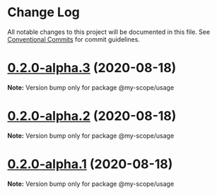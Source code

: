 # Change Log

All notable changes to this project will be documented in this file.
See [Conventional Commits](https://conventionalcommits.org) for commit guidelines.

# [0.2.0-alpha.3](https://github.com/Mathias54/lerna-conventional-commits-example/compare/v0.2.0-alpha.1...v0.2.0-alpha.3) (2020-08-18)

**Note:** Version bump only for package @my-scope/usage





# [0.2.0-alpha.2](https://github.com/Mathias54/lerna-conventional-commits-example/compare/v0.2.0-alpha.1...v0.2.0-alpha.2) (2020-08-18)

**Note:** Version bump only for package @my-scope/usage





# [0.2.0-alpha.1](https://github.com/Mathias54/lerna-conventional-commits-example/compare/v0.2.0-alpha.0...v0.2.0-alpha.1) (2020-08-18)

**Note:** Version bump only for package @my-scope/usage
